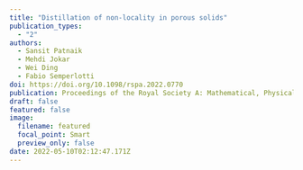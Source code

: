 ```yaml
---
title: "Distillation of non-locality in porous solids"
publication_types:
  - "2"
authors:
  - Sansit Patnaik
  - Mehdi Jokar
  - Wei Ding
  - Fabio Semperlotti
doi: https://doi.org/10.1098/rspa.2022.0770
publication: Proceedings of the Royal Society A: Mathematical, Physical and Engineering Sciences
draft: false
featured: false
image:
  filename: featured
  focal_point: Smart
  preview_only: false
date: 2022-05-10T02:12:47.171Z
---
```


